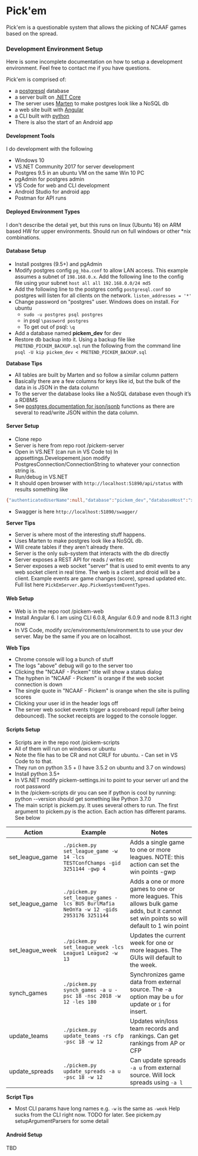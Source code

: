 # Pick'em
Pick'em is a questionable system that allows the picking of NCAAF games based on the spread.

### Development Environment Setup
Here is some incomplete documentation on how to setup a development environment. Feel free to contact me if you have questions.

Pick'em is comprised of:
- a [postgresql](https://www.postgresql.org/) database
- a server built on [.NET Core](https://docs.microsoft.com/en-us/dotnet/core/)
- The server uses [Marten](http://jasperfx.github.io/marten/) to make postgres look like a NoSQL db
- a web site built with [Angular](https://angular.io/)
- a CLI built with [python](https://www.python.org/)
- There is also the start of an Android app

#### Development Tools
I do development with the following
- Windows 10
- VS.NET Community 2017 for server development
- Postgres 9.5 in an ubuntu VM on the same Win 10 PC
- pgAdmin for postgres admin
- VS Code for web and CLI development
- Android Studio for android app
- Postman for API runs

#### Deployed Environment Types
I don't describe the detail yet, but this runs on linux (Ubuntu 16) on ARM based HW for upper environments. Should run on full windows or other *nix combinations.

#### Database Setup
- Install postgres (9.5+) and pgAdmin
- Modify postgres config `pg_hba.conf` to allow LAN access. This example assumes a subnet of `198.168.0.x`. Add the following line to the config file using your subnet
    `host all all 192.168.0.0/24 md5`
- Add the following line to the postgres config `postgresql.conf` so postgres will listen for all clients on the network.
    `listen_addresses = '*'`
- Change password on "postgres" user. Windows does on install. For ubuntu
    - `sudo -u postgres psql postgres`
    - in psql `\password postgres`
    - To get out of psql: `\q`
- Add a database named **pickem_dev** for dev
- Restore db backup into it. Using a backup file like `PRETEND_PICKEM_BACKUP.sql` run the following from the command line `psql -U kip pickem_dev < PRETEND_PICKEM_BACKUP.sql`

**Database Tips**
- All tables are built by Marten and so follow a similar column pattern
- Basically there are a few columns for keys like id, but the bulk of the data in is JSON in the data column
- To the server the database looks like a NoSQL database even though it’s a RDBMS
- See [postgres documentation for json/jsonb](https://www.postgresql.org/docs/9.5/functions-json.html) functions as there are several to read/write JSON within the data column.

#### Server Setup
- Clone repo
- Server is here from repo root /pickem-server
- Open in VS.NET (can run in VS Code to)
In appsettings.Developement.json modify PostgresConnection/ConnectionString to whatever your connection string is.
- Run/debug in VS.NET
- It should open browser with `http://localhost:51890/api/status` with results something like 
```sh
{"authenticatedUserName":null,"database":"pickem_dev","databaseHost":"xyz.ps.lan","product":"Pick'em - Server","productVersion":"0.0.0-local","runtimeEnvironment":"Development"}
```
- Swagger is here `http://localhost:51890/swagger/`

**Server Tips**
- Server is where most of the interesting stuff happens.
- Uses Marten to make postgres look like a NoSQL db.
- Will create tables if they aren't already there.
- Server is the only sub-system that interacts with the db directly
- Server exposes a REST API for reads / writes etc
- Server exposes a web socket "server" that is used to emit events to any web socket client in real time. The web is a client and droid will be a client. Example events are game changes (score), spread updated etc. Full list here `PickEmServer.App.PickemSystemEventTypes`.

#### Web Setup
- Web is in the repo root /pickem-web
- Install Angular 6. I am using CLI 6.0.8, Angular 6.0.9 and node 8.11.3 right now
- In VS Code, modify src/environments/environment.ts to use your dev server. May be the same if you are on localhost.

**Web Tips**
- Chrome console will log a bunch of stuff
- The logs "above" debug will go to the server too
- Clicking the "NCAAF - Pickem" title will show a status dialog
- The hyphen in "NCAAF - Pickem" is orange if the web socket connection is down
- The single quote in "NCAAF - Pickem" is orange when the site is pulling scores
- Clicking your user id in the header logs off
- The server web socket events trigger a scoreboard repull (after being debounced). The socket receipts are logged to the console logger.

#### Scripts Setup
- Scripts are in the repo root /pickem-scripts
- All of them will run on windows or ubuntu
- Note the file has to be CR and not CRLF for ubuntu. - Can set in VS Code to to that.
- They run on python 3.5 + (I have 3.5.2 on ubuntu and 3.7 on windows)
- Install python 3.5+
- In VS.NET modify pickem-settings.ini to point to your server url and the root password
- In the /pickem-scripts dir you can see if python is cool by running: python --version should get something like Python 3.7.0
- The main script is pickem.py. It uses several others to run. The first argument to pickem.py is the action. Each action has different params. See below

|Action|Example|Notes
| ------ | ------ |------ |
|set_league_game|`./pickem.py set_league_game -w 14 -lcs TESTConfChamps -gid 3251144 -gwp 4`|Adds a single game to one or more leagues. NOTE: this action can set the win points -gwp|
|set_league_game|`./pickem.py set_league_games -lcs BUS BurlMafia NeOnYa -w 12 -gids 2953176 3251144`|Adds a one or more games to one or more leagues. This allows bulk game adds, but it cannot set win points so will default to 1 win point|
|set_league_week|`./pickem.py set_league_week -lcs League1 League2 -w 13`|Updates the current week for one or more leagues. The GUIs will default to the week.|
|synch_games|`./pickem.py synch_games -a u -psc 18 -nsc 2018 -w 12 -les 180`|Synchronizes game data from external source. The -a option may be `u` for update or `i` for insert.|
|update_teams|`./pickem.py update_teams -rs cfp -psc 18 -w 12`|Updates win/loss team records and rankings. Can get rankings from AP or CFP|
|update_spreads|`./pickem.py update_spreads -a u -psc 18 -w 12`|Can update spreads `-a u` from external source. Will lock spreads using `-a l`|

**Script Tips**
- Most CLI params have long names e.g. `-w` is the same as `-week`
Help sucks from the CLI right now. TODO for later. See pickem.py setupArgumentParsers for some detail

#### Android Setup
TBD 